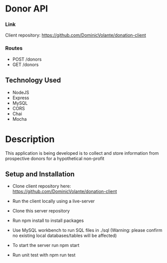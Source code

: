 # Donor API

### Link

Client repository: https://github.com/DominicVolante/donation-client

### Routes

- POST /donors
- GET /donors

## Technology Used

- NodeJS
- Express
- MySQL
- CORS
- Chai
- Mocha

# Description

This application is being developed is to collect and store information from prospective donors for a hypothetical non-profit

## Setup and Installation

- Clone client repository here: https://github.com/DominicVolante/donation-client
- Run the client locally using a live-server

- Clone this server repository
- Run npm install to install packages
- Use MySQL workbench to run SQL files in ./sql (Warning: please confirm no existing local databases/tables will be affected)
- To start the server run npm start
- Run unit test with npm run test

